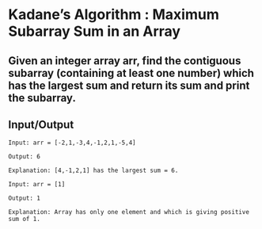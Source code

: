 # Kadane’s Algorithm : Maximum Subarray Sum in an Array

## Given an integer array arr, find the contiguous subarray (containing at least one number) which has the largest sum and return its sum and print the subarray.

## Input/Output
```
Input: arr = [-2,1,-3,4,-1,2,1,-5,4] 

Output: 6 

Explanation: [4,-1,2,1] has the largest sum = 6.  

Input: arr = [1] 

Output: 1 

Explanation: Array has only one element and which is giving positive sum of 1.
```